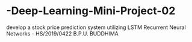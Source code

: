 # -Deep-Learning-Mini-Project-02
 develop a stock price prediction system utilizing LSTM Recurrent 
Neural Networks - HS/2019/0422 B.P.U. BUDDHIMA
